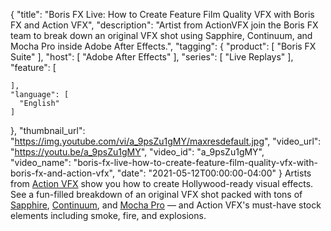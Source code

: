 {
  "title": "Boris FX Live: How to Create Feature Film Quality VFX with Boris FX and Action VFX",
  "description": "Artist from ActionVFX join the Boris FX team to break down an original VFX shot using Sapphire, Continuum, and Mocha Pro inside Adobe After Effects.",
  "tagging": {
    "product": [
      "Boris FX Suite"
    ],
    "host": [
      "Adobe After Effects"
    ],
    "series": [
      "Live Replays"
    ],
    "feature": [

    ],
    "language": [
      "English"
    ]
  },
  "thumbnail_url": "https://img.youtube.com/vi/a_9psZu1gMY/maxresdefault.jpg",
  "video_url": "https://youtu.be/a_9psZu1gMY",
  "video_id": "a_9psZu1gMY",
  "video_name": "boris-fx-live-how-to-create-feature-film-quality-vfx-with-boris-fx-and-action-vfx",
  "date": "2021-05-12T00:00:00-04:00"
}
Artists from <a href="https://www.actionvfx.com/" target="_blank">Action VFX</a> show you how to create Hollywood-ready visual effects. See a fun-filled breakdown of an original VFX shot packed with tons of [Sapphire](https://borisfx.com/products/sapphire/), [Continuum](https://borisfx.com/products/continuum/), and [Mocha Pro](https://borisfx.com/products/mocha-pro/) — and Action VFX's must-have stock elements including smoke, fire, and explosions.
